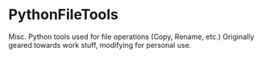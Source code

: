 PythonFileTools
===============

Misc. Python tools used for file operations (Copy, Rename, etc.)
Originally geared towards work stuff, modifying for personal use.